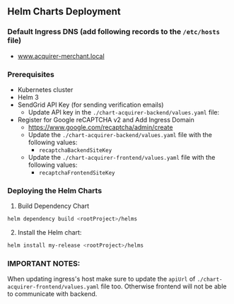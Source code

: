 ## Helm Charts Deployment

### Default Ingress DNS (add following records to the `/etc/hosts` file)
   - www.acquirer-merchant.local

### Prerequisites

- Kubernetes cluster
- Helm 3
- SendGrid API Key (for sending verification emails)
  - Update API key in the `./chart-acquirer-backend/values.yaml` file:
- Register for Google reCAPTCHA v2 and Add Ingress Domain
  - https://www.google.com/recaptcha/admin/create
  - Update the `./chart-acquirer-backend/values.yaml` file with the following values:
    - `recaptchaBackendSiteKey`
  - Update the `./chart-acquirer-frontend/values.yaml` file with the following values:
    - `recaptchaFrontendSiteKey`

### Deploying the Helm Charts

1. Build Dependency Chart

```bash
helm dependency build <rootProject>/helms
```

2. Install the Helm chart:

```bash
helm install my-release <rootProject>/helms
```


### IMPORTANT NOTES:

When updating ingress's host make sure to update the `apiUrl` of `./chart-acquirer-frontend/values.yaml` file too.
Otherwise frontend will not be able to communicate with backend.
